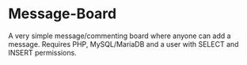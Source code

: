 # Message-Board
A very simple message/commenting board where anyone can add a message. Requires PHP, MySQL/MariaDB and a user with SELECT and INSERT permissions.

